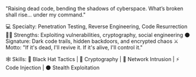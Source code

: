 "Raising dead code, bending the shadows of cyberspace. What’s broken shall rise… under my command."

💻 Specialty: Penetration Testing, Reverse Engineering, Code Resurrection
🕵️‍♂️ Strengths: Exploiting vulnerabilities, cryptography, social engineering
🌑 Signature: Dark code trails, hidden backdoors, and encrypted chaos
⚔️ Motto: "If it's dead, I'll revive it. If it's alive, I'll control it."

🕸️ Skills:
🔮 Black Hat Tactics | 🧿 Cryptography | 🖤 Network Intrusion | ⚡ Code Injection | 🌑 Stealth Exploitation

<!---
Nxcromxncer/Nxcromxncer is a ✨ special ✨ repository because its `README.md` (this file) appears on your GitHub profile.
You can click the Preview link to take a look at your changes.
--->
